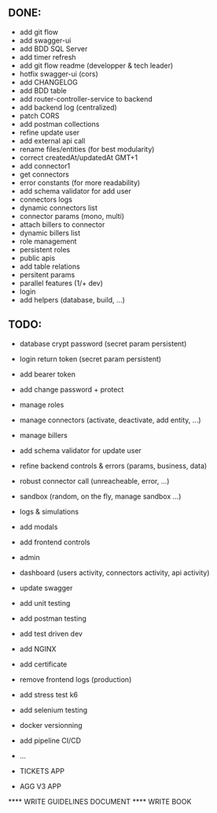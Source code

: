 ## DONE:
* add git flow
* add swagger-ui
* add BDD SQL Server
* add timer refresh
* add git flow readme (developper & tech leader)
* hotfix swagger-ui  (cors)
* add CHANGELOG
* add BDD table
* add router-controller-service to backend
* add backend log (centralized)
* patch CORS
* add postman collections
* refine update user
* add external api call 
* rename files/entities (for best modularity)
* correct createdAt/updatedAt GMT+1
* add connector1
* get connectors
* error constants (for more readability)
* add schema validator for add user
* connectors logs
* dynamic connectors list
* connector params (mono, multi)
* attach billers to connector
* dynamic billers list
* role management
* persistent roles
* public apis
* add table relations
* persitent params
* parallel features (1/+ dev)
* login
* add helpers (database, build, ...)

## TODO:
* database crypt password (secret param persistent)
* login return token (secret param persistent)
* add bearer token
* add change password + protect

* manage roles
* manage connectors (activate, deactivate, add entity, ...)
* manage billers

* add schema validator for update user
* refine backend controls & errors (params, business, data)
* robust connector call (unreacheable, error, ...)

* sandbox (random, on the fly, manage sandbox ...)
* logs & simulations

* add modals
* add frontend controls
* admin
* dashboard (users activity, connectors activity, api activity)

* update swagger
* add unit testing
* add postman testing
* add test driven dev

* add NGINX
* add certificate
* remove frontend logs (production)
* add stress test k6
* add selenium testing

* docker versionning
* add pipeline CI/CD
* ...

* TICKETS APP
* AGG V3 APP

**** WRITE GUIDELINES DOCUMENT 
**** WRITE BOOK 